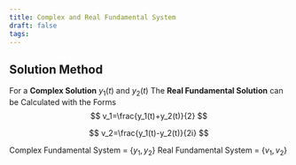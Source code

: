 ```yaml
---
title: Complex and Real Fundamental System
draft: false
tags:
---
```

  
## Solution Method
For a **Complex Solution** $y_1(t)$ and $y_2(t)$ 
The **Real Fundamental Solution** can be Calculated with the Forms
$$
v_1=\frac{y_1(t)+y_2(t)}{2}
$$

$$
v_2=\frac{y_1(t)-y_2(t)}{2i}
$$

Complex Fundamental System = $\{y_1,y_2\}$
Real Fundamental System = $\{v_1,v_2\}$




